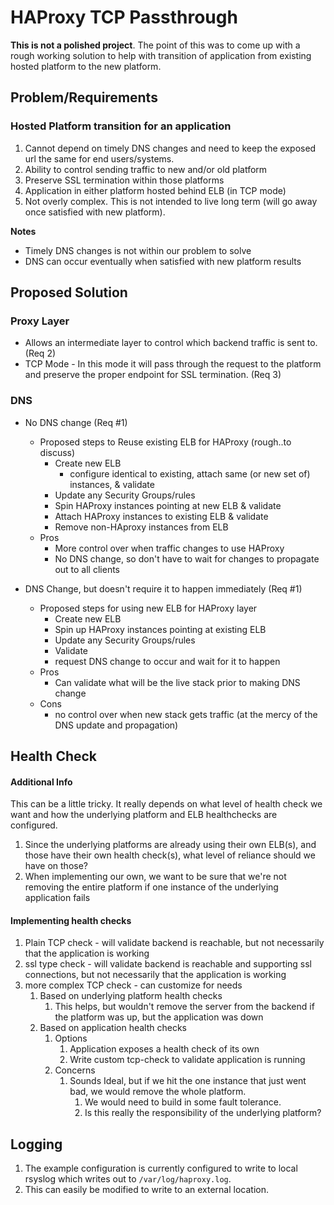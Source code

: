 # HAProxy TCP Passthrough

**This is not a polished project**.  The point of this was to come up with a rough working solution to help with transition of application from existing hosted platform to the new platform.

## Problem/Requirements

### Hosted Platform transition for an application

1. Cannot depend on timely DNS changes and need to keep the exposed url the same for end users/systems.   
2. Ability to control sending traffic to new and/or old platform
3. Preserve SSL termination within those platforms
4. Application in either platform hosted behind ELB (in TCP mode)
5. Not overly complex.  This is not intended to live long term (will go away once satisfied with new platform).

**Notes**
* Timely DNS changes is not within our problem to solve
* DNS can occur eventually when satisfied with new platform results

## Proposed Solution

### Proxy Layer

- Allows an intermediate layer to control which backend traffic is sent to.  (Req 2)
- TCP Mode - In this mode it will pass through the request to the platform and preserve the proper endpoint for SSL termination. (Req 3)

### DNS

- No DNS change (Req #1)
  - Proposed steps to Reuse existing ELB for HAProxy (rough..to discuss)
    - Create new ELB
      - configure identical to existing, attach same (or new set of) instances, & validate
    - Update any Security Groups/rules
    - Spin HAProxy instances pointing at new ELB & validate
    - Attach HAProxy instances to existing ELB & validate 
    - Remove non-HAproxy instances from ELB
  - Pros
    - More control over when traffic changes to use HAProxy
    - No DNS change, so don't have to wait for changes to propagate out to all clients
    

- DNS Change, but doesn't require it to happen immediately (Req #1)
  - Proposed steps for using new ELB for HAProxy layer
    - Create new ELB
    - Spin up HAProxy instances pointing at existing ELB
    - Update any Security Groups/rules
    - Validate 
    - request DNS change to occur and wait for it to happen
  - Pros
    - Can validate what will be the live stack prior to making DNS change
  - Cons
    - no control over when new stack gets traffic (at the mercy of the DNS update and propagation)

## Health Check
#### Additional Info
This can be a little tricky.  It really depends on what level of health check we want and how the underlying platform and ELB healthchecks are configured.
1. Since the underlying platforms are already using their own ELB(s), and those have their own health check(s), what level of reliance should we have on those?
2. When implementing our own, we want to be sure that we're not removing the entire platform if one instance of the underlying application fails
 
#### Implementing health checks
   
1. Plain TCP check - will validate backend is reachable, but not necessarily that the application is working
2. ssl type check - will validate backend is reachable and supporting ssl connections, but not necessarily that the application is working  
3. more complex TCP check - can customize for needs
   1. Based on underlying platform health checks
      1. This helps, but wouldn't remove the server from the backend if the platform was up, but the application was down
   2. Based on application health checks
      1. Options
          1. Application exposes a health check of its own 
          2. Write custom tcp-check to validate application is running
      2. Concerns
          1. Sounds Ideal, but if we hit the one instance that just went bad, we would remove the whole platform.
             1. We would need to build in some fault tolerance.
             2. Is this really the responsibility of the underlying platform?

## Logging

1. The example configuration is currently configured to write to local rsyslog which writes out to `/var/log/haproxy.log`.
2. This can easily be modified to write to an external location.




